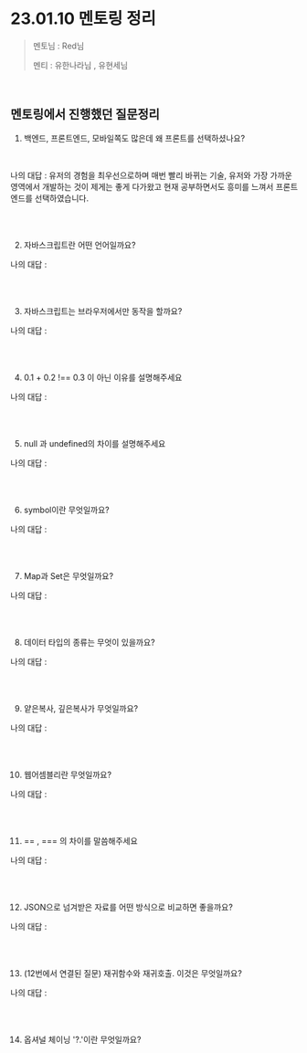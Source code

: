 # 23.01.10 멘토링 정리

> 멘토님 : Red님
>
> 멘티 : 유한나라님 , 유현세님

<br>

## 멘토링에서 진행했던 질문정리

1. 백엔드, 프론트엔드, 모바일쪽도 많은데 왜 프론트를 선택하셨나요?

<br>

나의 대답 : 유저의 경험을 최우선으로하며 매번 빨리 바뀌는 기술, 유저와 가장 가까운 영역에서 개발하는 것이 제게는 좋게 다가왔고 현재 공부하면서도 흥미를 느껴서 프론트엔드를 선택하였습니다.


<br>
<br>

2. 자바스크립트란 어떤 언어일까요?

나의 대답 : 



<br>
<br>


3. 자바스크립트는 브라우저에서만 동작을 할까요?

나의 대답 : 

<br>
<br>

4. 0.1 + 0.2 !== 0.3 이 아닌 이유를 설명해주세요

나의 대답 : 

<br>
<br>

5.  null 과 undefined의 차이를 설명해주세요

나의 대답 : 


<br>
<br>

6. symbol이란 무엇일까요?

나의 대답 : 

<br>
<br>

7. Map과 Set은 무엇일까요?

나의 대답 : 

<br>
<br>

8. 데이터 타입의 종류는 무엇이 있을까요?

나의 대답 : 

<br>
<br>

9. 얕은복사, 깊은복사가 무엇일까요?

나의 대답 : 


<br>
<br>

10. 웹어셈블리란 무엇일까요?

나의 대답 : 


<br>
<br>

11. == , === 의 차이를 말씀해주세요


나의 대답 : 

<br>
<br>

12. JSON으로 넘겨받은 자료를 어떤 방식으로 비교하면 좋을까요?

나의 대답 : 

<br>
<br>



13. (12번에서 연결된 질문) 재귀함수와 재귀호출. 이것은 무엇일까요?

나의 대답 : 

<br>
<br>

14.  옵셔널 체이닝 '?.'이란 무엇일까요?

